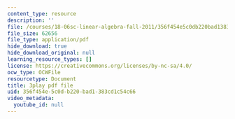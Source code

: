 ```yaml
---
content_type: resource
description: ''
file: /courses/18-06sc-linear-algebra-fall-2011/356f454e5c0db220bad1383cd1c54c66_0MtwqhIwdrI.pdf
file_size: 62656
file_type: application/pdf
hide_download: true
hide_download_original: null
learning_resource_types: []
license: https://creativecommons.org/licenses/by-nc-sa/4.0/
ocw_type: OCWFile
resourcetype: Document
title: 3play pdf file
uid: 356f454e-5c0d-b220-bad1-383cd1c54c66
video_metadata:
  youtube_id: null
---
```

